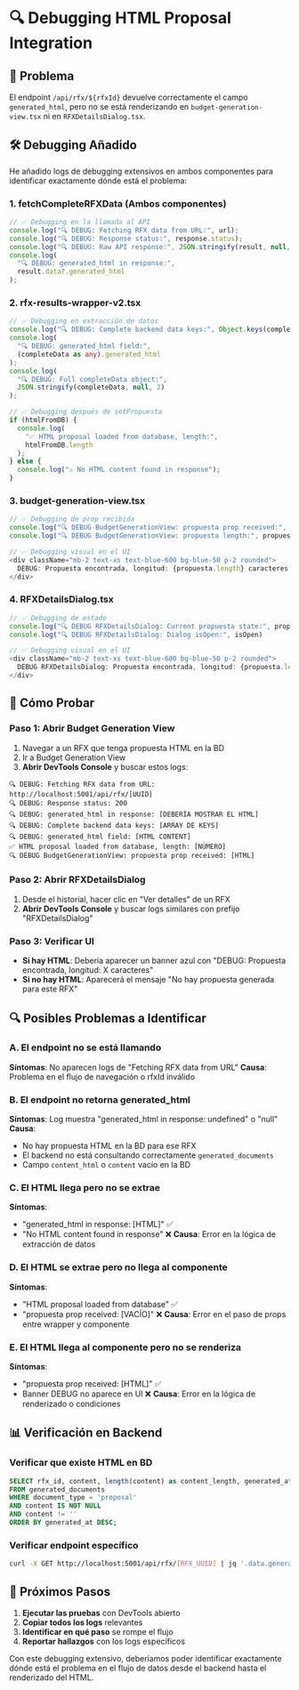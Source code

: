 # 🔍 Debugging HTML Proposal Integration

## 🎯 Problema

El endpoint `/api/rfx/${rfxId}` devuelve correctamente el campo `generated_html`, pero no se está renderizando en `budget-generation-view.tsx` ni en `RFXDetailsDialog.tsx`.

## 🛠️ Debugging Añadido

He añadido logs de debugging extensivos en ambos componentes para identificar exactamente dónde está el problema:

### 1. **fetchCompleteRFXData** (Ambos componentes)

```typescript
// ✅ Debugging en la llamada al API
console.log("🔍 DEBUG: Fetching RFX data from URL:", url);
console.log("🔍 DEBUG: Response status:", response.status);
console.log("🔍 DEBUG: Raw API response:", JSON.stringify(result, null, 2));
console.log(
  "🔍 DEBUG: generated_html in response:",
  result.data?.generated_html
);
```

### 2. **rfx-results-wrapper-v2.tsx**

```typescript
// ✅ Debugging en extracción de datos
console.log("🔍 DEBUG: Complete backend data keys:", Object.keys(completeData));
console.log(
  "🔍 DEBUG: generated_html field:",
  (completeData as any).generated_html
);
console.log(
  "🔍 DEBUG: Full completeData object:",
  JSON.stringify(completeData, null, 2)
);

// ✅ Debugging después de setPropuesta
if (htmlFromDB) {
  console.log(
    "✅ HTML proposal loaded from database, length:",
    htmlFromDB.length
  );
} else {
  console.log("⚠️ No HTML content found in response");
}
```

### 3. **budget-generation-view.tsx**

```typescript
// ✅ Debugging de prop recibida
console.log("🔍 DEBUG BudgetGenerationView: propuesta prop received:", propuesta)
console.log("🔍 DEBUG BudgetGenerationView: propuesta length:", propuesta?.length || 0)

// ✅ Debugging visual en el UI
<div className="mb-2 text-xs text-blue-600 bg-blue-50 p-2 rounded">
  DEBUG: Propuesta encontrada, longitud: {propuesta.length} caracteres
</div>
```

### 4. **RFXDetailsDialog.tsx**

```typescript
// ✅ Debugging de estado
console.log("🔍 DEBUG RFXDetailsDialog: Current propuesta state:", propuesta)
console.log("🔍 DEBUG RFXDetailsDialog: Dialog isOpen:", isOpen)

// ✅ Debugging visual en el UI
<div className="mb-2 text-xs text-blue-600 bg-blue-50 p-2 rounded">
  DEBUG RFXDetailsDialog: Propuesta encontrada, longitud: {propuesta.length} caracteres
</div>
```

## 🧪 Cómo Probar

### Paso 1: Abrir Budget Generation View

1. Navegar a un RFX que tenga propuesta HTML en la BD
2. Ir a Budget Generation View
3. **Abrir DevTools Console** y buscar estos logs:

```
🔍 DEBUG: Fetching RFX data from URL: http://localhost:5001/api/rfx/[UUID]
🔍 DEBUG: Response status: 200
🔍 DEBUG: generated_html in response: [DEBERÍA MOSTRAR EL HTML]
🔍 DEBUG: Complete backend data keys: [ARRAY DE KEYS]
🔍 DEBUG: generated_html field: [HTML CONTENT]
✅ HTML proposal loaded from database, length: [NÚMERO]
🔍 DEBUG BudgetGenerationView: propuesta prop received: [HTML]
```

### Paso 2: Abrir RFXDetailsDialog

1. Desde el historial, hacer clic en "Ver detalles" de un RFX
2. **Abrir DevTools Console** y buscar logs similares con prefijo "RFXDetailsDialog"

### Paso 3: Verificar UI

- **Si hay HTML**: Debería aparecer un banner azul con "DEBUG: Propuesta encontrada, longitud: X caracteres"
- **Si no hay HTML**: Aparecerá el mensaje "No hay propuesta generada para este RFX"

## 🔍 Posibles Problemas a Identificar

### A. El endpoint no se está llamando

**Síntomas**: No aparecen logs de "Fetching RFX data from URL"
**Causa**: Problema en el flujo de navegación o rfxId inválido

### B. El endpoint no retorna generated_html

**Síntomas**: Log muestra "generated_html in response: undefined" o "null"
**Causa**:

- No hay propuesta HTML en la BD para ese RFX
- El backend no está consultando correctamente `generated_documents`
- Campo `content_html` o `content` vacío en la BD

### C. El HTML llega pero no se extrae

**Síntomas**:

- "generated_html in response: [HTML]" ✅
- "No HTML content found in response" ❌
  **Causa**: Error en la lógica de extracción de datos

### D. El HTML se extrae pero no llega al componente

**Síntomas**:

- "HTML proposal loaded from database" ✅
- "propuesta prop received: [VACÍO]" ❌
  **Causa**: Error en el paso de props entre wrapper y componente

### E. El HTML llega al componente pero no se renderiza

**Síntomas**:

- "propuesta prop received: [HTML]" ✅
- Banner DEBUG no aparece en UI ❌
  **Causa**: Error en la lógica de renderizado o condiciones

## 📊 Verificación en Backend

### Verificar que existe HTML en BD

```sql
SELECT rfx_id, content, length(content) as content_length, generated_at
FROM generated_documents
WHERE document_type = 'proposal'
AND content IS NOT NULL
AND content != ''
ORDER BY generated_at DESC;
```

### Verificar endpoint específico

```bash
curl -X GET http://localhost:5001/api/rfx/[RFX_UUID] | jq '.data.generated_html'
```

## 🎯 Próximos Pasos

1. **Ejecutar las pruebas** con DevTools abierto
2. **Copiar todos los logs** relevantes
3. **Identificar en qué paso** se rompe el flujo
4. **Reportar hallazgos** con los logs específicos

Con este debugging extensivo, deberíamos poder identificar exactamente dónde está el problema en el flujo de datos desde el backend hasta el renderizado del HTML.
